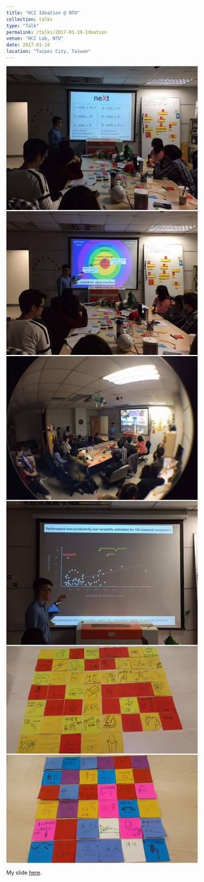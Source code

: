 ```yaml
---
title: "HCI Ideation @ NTU"
collection: talks
type: "Talk"
permalink: /talks/2017-01-19-Ideation
venue: "HCI Lab, NTU"
date: 2017-01-19
location: "Taipei City, Taiwan"
---
```


<img src='/images/idea1.jpg'>

<img src='/images/idea2.jpg'>

<img src='/images/idea3.jpg'>

<img src='/images/idea4.jpg'>

<img src='/images/idea5.jpg'>

<img src='/images/idea6.jpg'>

My slide [here](https://goo.gl/j8hPZ8).
